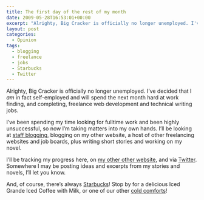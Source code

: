 ```yaml
---
title: The first day of the rest of my month
date: 2009-05-28T16:53:01+00:00
excerpt: "Alrighty, Big Cracker is officially no longer unemployed. I've decided that I am in fact self-employed and will spend the next month hard at work finding freelance jobs."
layout: post
categories:
  - Opinion
tags:
  - blogging
  - freelance
  - jobs
  - Starbucks
  - Twitter
---
```

Alrighty, Big Cracker is officially no longer unemployed. I&#8217;ve decided that I _am_ in fact self-employed and will spend the next month hard at work finding, and completing, freelance web development and technical writing jobs.

I&#8217;ve been spending my time looking for fulltime work and been highly unsuccessful, so now I&#8217;m taking matters into my own hands. I&#8217;ll be looking at [staff blogging](http://www.problogger.net/archives/2009/05/21/the-other-side-of-problogging-making-real-money-right-from-the-start-of-your-blogging-career/), blogging on my other website, a host of other freelancing websites and job boards, plus writing short stories and working on my novel.

I&#8217;ll be tracking my progress here, on [my other other website](http://craigmcnaughton.ca/), and via [Twitter](http://twitter.com/craigmcn). Somewhere I may be posting ideas and excerpts from my stories and novels, I&#8217;ll let you know.

And, of course, there&#8217;s always [Starbucks](http://starbucks.ca/)! Stop by for a delicious Iced Grande Iced Coffee with Milk, or one of our other [cold comforts](http://www.starbucks.ca/en-ca/_Favorite+Beverages/Cold+Comforts.htm)!